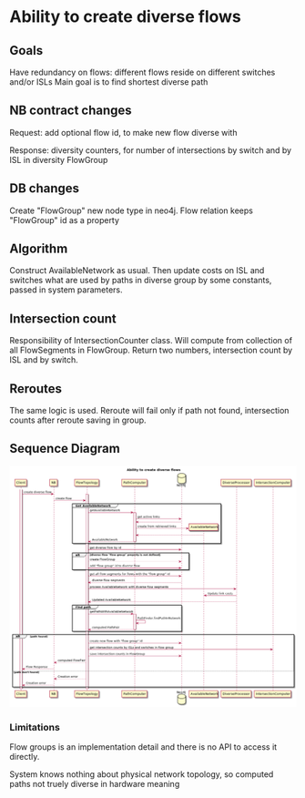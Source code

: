 # Ability to create diverse flows

## Goals
Have redundancy on flows: different flows reside on different switches and/or ISLs
Main goal is to find shortest diverse path

## NB contract changes
Request: add optional flow id, to make new flow diverse with

Response: diversity counters, for number of intersections by switch and by ISL in diversity FlowGroup

## DB changes
Create "FlowGroup" new node type in neo4j.
Flow relation keeps "FlowGroup" id as a property

## Algorithm
Construct AvailableNetwork as usual. Then update costs on ISL and switches what are used by paths in diverse group by some constants, passed in system parameters.

## Intersection count
Responsibility of IntersectionCounter class. Will compute from collection of all FlowSegments in FlowGroup. Return two numbers, intersection count by ISL and by switch.

## Reroutes
The same logic is used. Reroute will fail only if path not found, intersection counts after reroute saving in group.
 
## Sequence Diagram
![Ability to create diverse flows](pce-diverse-flows-create.png)

### Limitations
Flow groups is an implementation detail and there is no API to access it directly.

System knows nothing about physical network topology, so computed paths not truely diverse in hardware meaning
